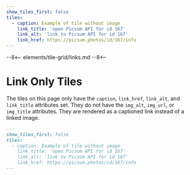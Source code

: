 ```yaml
---
show_tiles_first: false
tiles:
  - caption: Example of tile without image
    link_title: 'open Picsum API for id 167'
    link_alt: 'link to Picsum API for id 167'
    link_href: https://picsum.photos/id/167/info
---
```

--8<--
elements/tile-grid/links.md
--8<--

# Link Only Tiles 
The tiles on this page only have the `caption`, `link_href`, `link_alt`, and `link_title` attributes set.  They do not have the `img_alt`, `img_url`, or `img_title` attributes.  They are rendered as a captioned link instead of a linked image.

```markdown
---
show_tiles_first: false
tiles:
  - caption: Example of tile without image
    link_title: 'open Picsum API for id 167'
    link_alt: 'link to Picsum API for id 167'
    link_href: https://picsum.photos/id/167/info
---
```


